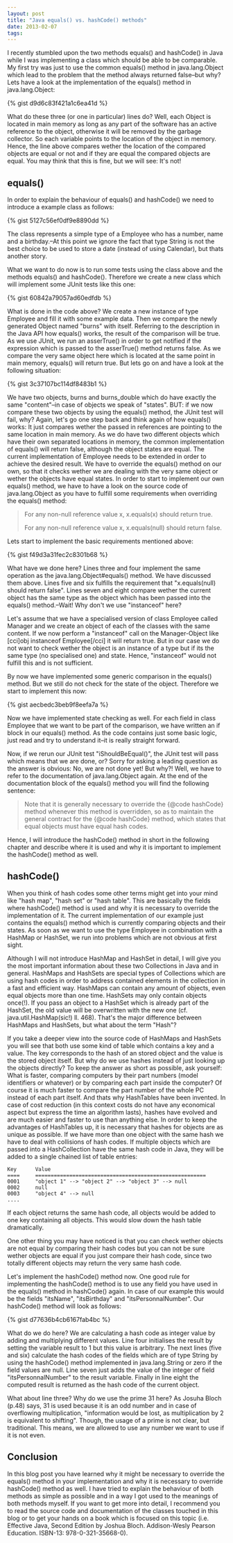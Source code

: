 ```yaml
---
layout: post
title: "Java equals() vs. hashCode() methods"
date: 2013-02-07
tags:
---
```

I recently stumbled upon the two methods equals() and hashCode() in Java while I was implementing a class which should be able to be comparable. My first try was just to use the common equals() method in java.lang.Object which lead to the problem that the method always returned false–but why? Lets have a look at the implementation of the equals() method in java.lang.Object:

{% gist d9d6c83f421a1c6ea41d %}

What do these three (or one in particular) lines do? Well, each Object is located in main memory as long as any part of the software has an active reference to the object, otherwise it will be removed by the garbage collector. So each variable points to the location of the object in memory. Hence, the line above compares wether the location of the compared objects are equal or not and if they are equal the compared objects are equal. You may think that this is fine, but we will see: It's not!

<!--more-->

## equals()
In order to explain the behaviour of equals() and hashCode() we need to introduce a example class as follows:

{% gist 5127c56ef0df9e8890dd %}

The class represents a simple type of a Employee who has a number, name and a birthday.–At this point we ignore the fact that type String is not the best choice to be used to store a date (instead of using Calendar), but thats another story.

What we want to do now is to run some tests using the class above and the methods equals() and hashCode(). Therefore we create a new class which will implement some JUnit tests like this one:

{% gist 60842a79057ad60edfdb %}

What is done in the code above? We create a new instance of type Employee and fill it with some example data. Then we compare the newly generated Object named "burns" with itself. Referring to the description in the Java API how equals() works, the result of the comparison will be true. As we use JUnit, we run an asserTrue() in order to get notified if the expression which is passed to the asserTrue() method returns false. As we compare the very same object here which is located at the same point in main memory, equals() will return true. But lets go on and have a look at the following situation:

{% gist 3c37107bc114df8483b1 %}

We have two objects, burns and burns_double which do have exactly the same "content"–in case of objects we speak of "states". BUT: if we now compare these two objects by using the equals() method, the JUnit test will fail, why? Again, let's go one step back and think again of how equals() works: It just compares wether the passed in references are pointing to the same location in main memory. As we do have two different objects which have their own separated locations in memory, the common implementation of equals() will return false, although the object states are equal. The current implementation of Employee needs to be extended in order to achieve the desired result. We have to override the equals() method on our own, so that it checks wether we are dealing with the very same object or wether the objects have equal states. In order to start to implement our own equals() method, we have to have a look on the source code of java.lang.Object as you have to fulfill some requirements when overriding the equals() method:


> For any non-null reference value
> x, x.equals(x) should return true.
> 
> For any non-null reference value x,
> x.equals(null) should return false.

Lets start to implement the basic requirements mentioned above:

{% gist f49d3a31fec2c8301b68 %}

What have we done here? Lines three and four implement the same operation as the java.lang.Object#equals() method. We have discussed them above. Lines five and six fulfills the requirement that "x.equals(null) should return false". Lines seven and eight compare wether the current object has the same type as the object which has been passed into the equals() method.–Wait! Why don't we use "instanceof" here?

Let's assume that we have a specialised version of class Employee called Manager and we create an object of each of the classes with the same content. If we now perform a "instanceof" call on the Manager-Object like [cci]obj instanceof Employee[/cci] it will return true. But in our case we do not want to check wether the object is an instance of a type but if its the same type (no specialised one) and state. Hence, "instanceof" would not fulfill this and is not sufficient.

By now we have implemented some generic comparison in the equals() method. But we still do not check for the state of the object. Therefore we start to implement this now:

{% gist aecbedc3beb9f8eefa7a %}

Now we have implemented state checking as well. For each field in class Employee that we want to be part of the comparison, we have written an if block in our equals() method. As the code contains just some basic logic, just read and try to understand it–it is really straight forward.

Now, if we rerun our JUnit test "iShouldBeEqual()", the JUnit test will pass which means that we are done, or? Sorry for asking a leading question as the answer is obvious: No, we are not done yet! But why?! Well, we have to refer to the documentation of java.lang.Object again. At the end of the documentation block of the equals() method you will find the following sentence:

> Note that it is generally necessary to override the {@code hashCode} method whenever this method is overridden, so as to maintain the general contract for the {@code hashCode} method, which states that equal objects must have equal hash codes.

Hence, I will introduce the hashCode() method in short in the following chapter and describe where it is used and why it is important to implement the hashCode() method as well.

## hashCode()

When you think of hash codes some other terms might get into your mind like "hash map", "hash set" or "hash table". This are basically the fields where hashCode() method is used and why it is necessary to override the implementation of it. The current implementation of our example just contains the equals() method which is currently comparing objects and their states. As soon as we want to use the type Employee in combination with a HashMap or HashSet, we run into problems which are not obvious at first sight.

Although I will not introduce HashMap and HashSet in detail, I will give you the most important information about these two Collections in Java and in general. HashMaps and HashSets are special types of Collections which are using hash codes in order to address contained elements in the collection in a fast and efficient way. HashMaps can contain any amount of objects, even equal objects more than one time. HashSets may only contain objects once(!). If you pass an object to a HashSet which is already part of the HashSet, the old value will be overwritten with the new one (cf. java.util.HashMap(sic!) ll. 468). That's the major difference between HashMaps and HashSets, but what about the term "Hash"?

If you take a deeper view into the source code of HashMaps and HashSets you will see that both use some kind of table which contains a key and a value. The key corresponds to the hash of an stored object and the value is the stored object itself. But why do we use hashes instead of just looking up the objects directly? To keep the answer as short as possible, ask yourself: What is faster, comparing computers by their part numbers (model identifiers or whatever) or by comparing each part inside the computer? Of course it is much faster to compare the part number of the whole PC instead of each part itself. And thats why HashTables have been invented. In case of cost reduction (in this context costs do not have any economical aspect but express the time an algorithm lasts), hashes have evolved and are much easier and faster to use than anything else. In order to keep the advantages of HashTables up, it is necessary that hashes for objects are as unique as possible. If we have more than one object with the same hash we have to deal with collisions of hash codes. If multiple objects which are passed into a HashCollection have the same hash code in Java, they will be added to a single chained list of table entries:

~~~text
Key      Value
====     =======================================================
0001     "object 1" --> "object 2" --> "object 3" --> null
0002     null
0003     "object 4" --> null
....
~~~

If each object returns the same hash code, all objects would be added to one key containing all objects. This would slow down the hash table dramatically.

One other thing you may have noticed is that you can check wether objects are not equal by comparing their hash codes but you can not be sure wether objects are equal if you just compare their hash code, since two totally different objects may return the very same hash code.

Let's implement the hashCode() method now. One good rule for implementing the hashCode() method is to use any field you have used in the equals() method in hashCode() again. In case of our example this would be the fields "itsName", "itsBirthday" and "itsPersonnalNumber". Our hashCode() method will look as follows:

{% gist d77636b4cb6167fab4bc %}

What do we do here? We are calculating a hash code as integer value by adding and multiplying different values. Line four initialises the result by setting the variable result to 1 but this value is arbitrary. The next lines (five and six) calculate the hash codes of the fields which are of type String by using the hashCode() method implemented in java.lang.String or zero if the field values are null. Line seven just adds the value of the integer of field "itsPersonnalNumber" to the result variable. Finally in line eight the computed result is returned as the hash code of the current object.

What about line three? Why do we use the prime 31 here? As Josuha Bloch (p.48) says, 31 is used because it is an odd number and in case of overflowing multiplication, "information would be lost, as multiplication by 2 is equivalent to shifting". Though, the usage of a prime is not clear, but traditional. This means, we are allowed to use any number we want to use if it is not even.

## Conclusion

In this blog post you have learned why it might be necessary to override the equals() method in your implementation and why it is necessary to override hashCode() method as well. I have tried to explain the behaviour of both methods as simple as possible and in a way I got used to the meanings of both methods myself. If you want to get more into detail, I recommend you to read the source code and documentation of the classes touched in this blog or to get your hands on a book which is focused on this topic (i.e. Effective Java, Second Edition by Joshua Bloch. Addison-Wesly Pearson Education. ISBN-13: 978-0-321-35668-0).
